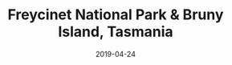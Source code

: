 ---
title: Freycinet National Park & Bruny Island, Tasmania
date: 2019-04-24
countries:
  - Australia
resources:
  - src: feature.jpg
    params: 
      weight: 0
  - src: DSCF3712.jpg
    params: 
      weight: 1
  - src: DSCF3761.jpg
    params: 
      weight: 2
  - src: DSCF3790.jpg
    params: 
      weight: 3
  - src: DSCF3795.jpg
    params: 
      weight: 4
---